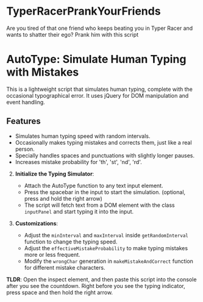 # TyperRacerPrankYourFriends
Are you tired of that one friend who keeps beating you in Typer Racer and wants to shatter their ego?
Prank him with this script

# AutoType: Simulate Human Typing with Mistakes

This is a lightweight script that simulates human typing, complete with the occasional typographical error. It uses jQuery for DOM manipulation and event handling.

## Features
- Simulates human typing speed with random intervals.
- Occasionally makes typing mistakes and corrects them, just like a real person.
- Specially handles spaces and punctuations with slightly longer pauses.
- Increases mistake probability for 'th', 'st', 'nd', 'rd'.

2. **Initialize the Typing Simulator**: 
   - Attach the AutoType function to any text input element. 
   - Press the spacebar in the input to start the simulation. (optional, press and hold the right arrow)
   - The script will fetch text from a DOM element with the class `inputPanel` and start typing it into the input.

3. **Customizations**:
   - Adjust the `minInterval` and `maxInterval` inside `getRandomInterval` function to change the typing speed.
   - Adjust the `effectiveMistakeProbability` to make typing mistakes more or less frequent.
   - Modify the `wrongChar` generation in `makeMistakeAndCorrect` function for different mistake characters.

**TLDR**:
Open the inspect element, and then paste this script into the console after you see the countdown.
Right before you see the typing indicator, press space and then hold the right arrow.
